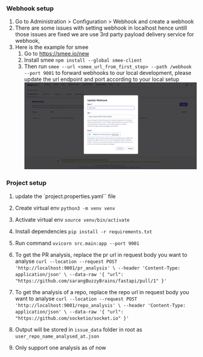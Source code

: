 ### Webhook setup
1. Go to Administration > Configuration > Webhook and create a webhook
2. There are some issues with setting webhook in localhost hence untill those issues are fixed we are use 3rd party payload delivery service for webhook, 
3. Here is the example for smee
    1. Go to https://smee.io/new
    2. Install smee `npm install --global smee-client`
    3. Then run `smee --url <smee_url_from_first_step> --path /webhook --port 9001` to forward webhooks to our local development, please update the url endpoint and port according to your local setup 
![Alt text](image.png)

### Project setup

1. update the `project.properties.yaml`` file
2. Create virtual env
`python3 -m venv venv`
3. Activate virtual env
`source venv/bin/activate `
4. Install dependencies
`pip install -r requirements.txt`
5. Run command
`uvicorn src.main:app --port 9001`

6. To get the PR analysis, replace the pr url in request body you want to analyse
`curl --location --request POST 'http://localhost:9001/pr_analysis' \
--header 'Content-Type: application/json' \
--data-raw '{
    "url": "https://github.com/sarangBuzzyBrains/fastapi/pull/1"
}'`

7. To get the analysis of a repo, replace the repo url in request body you want to analyse
`curl --location --request POST 'http://localhost:9001/repo_analysis' \
--header 'Content-Type: application/json' \
--data-raw '{
    "url": "https://github.com/socketio/socket.io"
}'`

8. Output will be stored in `issue_data` folder in root as `user_repo_name_analysed_at.json`

9. Only support one analysis as of now
